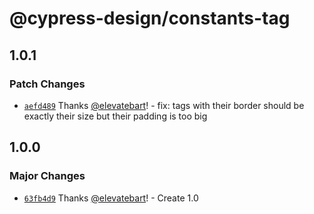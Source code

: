 # @cypress-design/constants-tag

## 1.0.1

### Patch Changes

- [`aefd489`](https://github.com/cypress-io/cypress-design/commit/aefd4892aa8757a28ca1a3ca4e21ee5d25171f88) Thanks [@elevatebart](https://github.com/elevatebart)! - fix: tags with their border should be exactly their size but their padding is too big

## 1.0.0

### Major Changes

- [`63fb4d9`](https://github.com/cypress-io/cypress-design/commit/63fb4d9e60f6c56c563d17e3b983d0ebd25e0e87) Thanks [@elevatebart](https://github.com/elevatebart)! - Create 1.0
